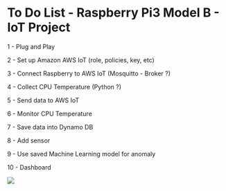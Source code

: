 # To Do List - Raspberry Pi3 Model B - IoT Project

1 - Plug and Play  

2 - Set up Amazon AWS IoT (role, policies, key, etc)  

3 - Connect Raspberry to AWS IoT (Mosquitto - Broker ?)  

4 - Collect CPU Temperature (Python ?)  

5 - Send data to AWS IoT  

6 - Monitor CPU Temperature  

7 - Save data into Dynamo DB  

8 - Add sensor  

9 - Use saved Machine Learning model for anomaly  

10 - Dashboard  

<img src=https://github.com/RubensZimbres/Repo-2018/blob/master/Raspberry%20Pi3%20B%20-%20IoT%20Project/Pictures/Raspberry%20Pi3.png>
